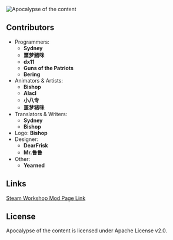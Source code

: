 ![Apocalypse of the content](https://steamuserimages-a.akamaihd.net/ugc/2052002834749589560/19CE8AF3EFCB3F02B44F7AB8BE12BC419F601EDA/?imw=268&imh=268&ima=fit&impolicy=Letterbox&imcolor=%23000000&letterbox=true "logo")

## Contributors

- Programmers:
	- **Sydney**
	- **噩梦猪咪**
	- **dx11**
	- **Guns of the Patriots**
	- **Bering**
- Animators & Artists:
	- **Bishop**
  	- **Alacl**
	- **小八专**
	- **噩梦猪咪**
- Translators & Writers:
	- **Sydney**
	- **Bishop**
- Logo: **Bishop**
- Designer: 
	- **DearFrisk**
	- **Mr.鲁鲁**
- Other:
	- **Yearned**

## Links
[Steam Workshop Mod Page Link](https://steamcommunity.com/sharedfiles/filedetails/?id=2995403395)

## License
Apocalypse of the content is licensed under Apache License v2.0.


